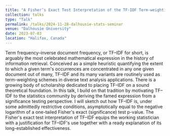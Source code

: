```yaml
---
title: "A Fisher’s Exact Test Interpretation of the TF-IDF Term-weighting Scheme"
collection: talks
type: "Talk"
permalink: /talks/2024-11-28-dalhousie-stats-seminar
venue: "Dalhousie University"
date: 2023-07-03
location: "Halifax, Canada"
---
```


Term frequency–inverse document frequency, or TF–IDF for short, is arguably the most celebrated mathematical expression in the history of information retrieval. Conceived as a simple heuristic quantifying the extent to which a given term's occurrences are concentrated in any one given document out of many, TF–IDF and its many variants are routinely used as term-weighting schemes in diverse text analysis applications. There is a growing body of scholarship dedicated to placing TF–IDF on a sound theoretical foundation. In this talk, I build on that tradition by motivating TF–IDF to the statistics community by deriving the famed expression from a significance testing perspective. I will sketch out how TF–IDF is, under some admittedly restrictive conditions, asymptotically equal to the negative logarithm of a one-tailed Fisher's exact (significance) test p-value. The Fisher's exact test interpretation of TF–IDF equips the working statistician with a justification for TF–IDF's use together with a ready explanation of its long-established effectiveness.
